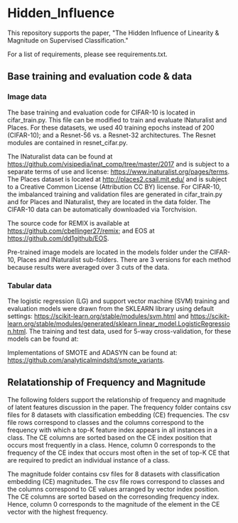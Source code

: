 # Hidden_Influence
This repository supports the paper, "The Hidden Influence of Linearity & Magnitude on Supervised Classification."

For a list of requirements, please see requirements.txt. 

## Base training and evaluation code & data

### Image data

The base training and evaluation code for CIFAR-10 is located in cifar_train.py. This file can be modified to train and evaluate INaturalist and Places. For these datasets, we used 40 training epochs instead of 200 (CIFAR-10); and a Resnet-56 vs. a Resnet-32 architectures. The Resnet modules are contained in resnet_cifar.py. 

The INaturalist data can be found at https://github.com/visipedia/inat_comp/tree/master/2017 and is subject to a separate terms of use and license: https://www.inaturalist.org/pages/terms. The Places dataset is located at http://places2.csail.mit.edu/ and is subject to a Creative Common License (Attribution CC BY) license. For CIFAR-10, the imbalanced training and validation files are generated in cifar_train.py and for Places and INaturalist, they are located in the data folder. The CIFAR-10 data can be automatically downloaded via Torchvision. 

The source code for REMIX is available at https://github.com/cbellinger27/remix; and EOS at https://github.com/dd1github/EOS.

Pre-trained image models are located in the models folder under the CIFAR-10, Places and INaturalist sub-folders. There are 3 versions for each method because results were averaged over 3 cuts of the data.

### Tabular data

The logistic regression (LG) and support vector machine (SVM) training and evaluation models were drawn from the SKLEARN library using default settings: https://scikit-learn.org/stable/modules/svm.html and https://scikit-learn.org/stable/modules/generated/sklearn.linear_model.LogisticRegression.html.  The training and test data, used for 5-way cross-validation, for these models can be found at: 

Implementations of SMOTE and ADASYN can be found at: https://github.com/analyticalmindsltd/smote_variants.

## Relatationship of Frequency and Magnitude 
The following folders support the relationship of frequency and magnitude of latent features discussion in the paper.
The frequency folder contains csv files for 8 datasets with classification embedding (CE) frequencies. The csv file rows correspond to classes and the columns correspond to the frequency with which a top-K feature index appears in all instances in a class. The CE columns are sorted based on the CE index position that occurs most frequently in a class. Hence, column 0 corresponds to the frequency of the CE index that occurs most often in the set of top-K CE that are required to predict an individual instance of a class.

The magnitude folder contains csv files for 8 datasets with classification embedding (CE) magnitudes. The csv file rows correspond to classes and the columns correspond to CE values arranged by vector index position. The CE columns are sorted based on the corresonding frequency index. Hence, column 0 corresponds to the magnitude of the element in the CE vector with the highest frequency.
